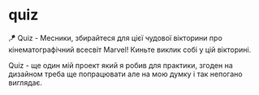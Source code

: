 # quiz
🪁 Quiz - Месники, збирайтеся для цієї чудової вікторини про кінематографічний всесвіт Marvel! Киньте виклик собі у цій вікторині.

 Quiz - ще один мій проект який я робив для практики, згоден на дизайном треба ще попрацювати але на мою думку і так непогано виглядає. 
